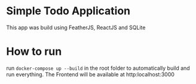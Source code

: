 # Simple Todo Application

This app was build using FeatherJS, ReactJS and SQLite

# How to run

run ```docker-compose up --build``` in the root folder to automatically build and run everything. The Frontend will be available at http:localhost:3000
